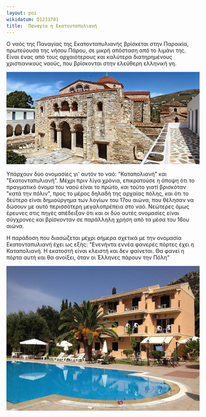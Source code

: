 ```yaml
---
layout: poi
wikidatum: Q1231781
title:  Παναγία η Εκατονταπυλιανή
---
```


Ο ναός της Παναγίας της Εκατονταπυλιανής βρίσκεται στην Παροικία, πρωτεύουσα της νήσου Πάρου, σε μικρή απόσταση από το λιμάνι της. Είναι ένας από τους αρχαιότερους και καλύτερα διατηρημένους χριστιανικούς ναούς, που βρίσκονται στην ελεύθερη ελληνική γη.

![Paros1](/assets/img/paros1.jpg)

Υπάρχουν δύο ονομασίες γι' αυτόν το ναό: "Καταπολιανή" και "Εκατονταπυλιανή". Μέχρι πριν λίγα χρόνια, επικρατούσε η άποψη ότι το πραγματικό όνομα του ναού είναι το πρώτο, και τούτο γιατί βρισκόταν "κατά την πόλιν", προς το μέρος δηλαδή της αρχαίας πόλης, και ότι το δεύτερο είναι δημιούργημα των λογίων του 17ου αιώνα, που θέλησαν να δώσουν με αυτό περισσότερη μεγαλοπρέπεια στο ναό. Νεώτερες όμως έρευνες στις πηγές απέδειξαν ότι και οι δύο αυτές ονομασίες είναι σύγχρονες και βρίσκονταν σε παράλληλη χρήση από τα μέσα του 16ου αιώνα. 

Η παράδοση που διασώζεται μέχρι σήμερα σχετικά με την ονομασία Εκατονταπυλιανή έχει ως εξής: "Ενενήντα εννέα φανερές πόρτες έχει η Καταπολιανή. Η εκατοστή είναι κλειστή και δεν φαίνεται. Θα φανεί η πόρτα αυτή και θα ανοίξει, όταν οι Έλληνες πάρουν την Πόλη"


![test23oooo45](/assets/img/2.png)
